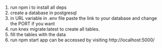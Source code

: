 1. run npm i to install all deps
2. create a database in postgresql
3. in URL variable in .env file paste the link to your database and change the PORT if you want
4. run knex migrate:latest to create all tables.
5. fill the tables with the data
6. run npm start
   app can be accessed by visiting http://localhost:5000/
